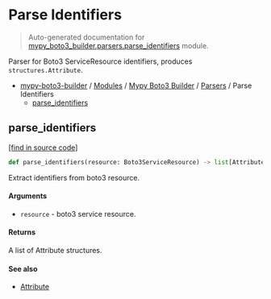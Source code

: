 # Parse Identifiers

> Auto-generated documentation for [mypy_boto3_builder.parsers.parse_identifiers](https://github.com/vemel/mypy_boto3_builder/blob/main/mypy_boto3_builder/parsers/parse_identifiers.py) module.

Parser for Boto3 ServiceResource identifiers, produces `structures.Attribute`.

- [mypy-boto3-builder](../../README.md#mypy_boto3_builder) / [Modules](../../MODULES.md#mypy-boto3-builder-modules) / [Mypy Boto3 Builder](../index.md#mypy-boto3-builder) / [Parsers](index.md#parsers) / Parse Identifiers
    - [parse_identifiers](#parse_identifiers)

## parse_identifiers

[[find in source code]](https://github.com/vemel/mypy_boto3_builder/blob/main/mypy_boto3_builder/parsers/parse_identifiers.py#L10)

```python
def parse_identifiers(resource: Boto3ServiceResource) -> list[Attribute]:
```

Extract identifiers from boto3 resource.

#### Arguments

- `resource` - boto3 service resource.

#### Returns

A list of Attribute structures.

#### See also

- [Attribute](../structures/attribute.md#attribute)
